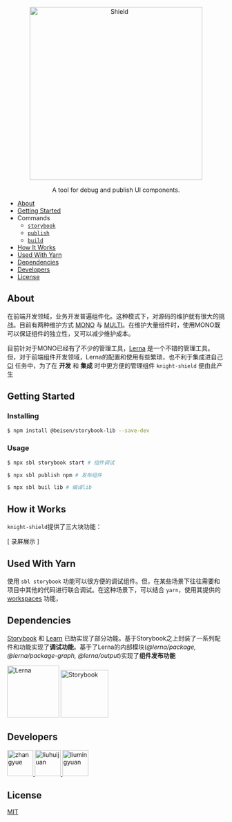 
<p align="center">
  <img alt="Shield" src="http://lc-cj3ctxdw.cn-n1.lcfile.com/baf8019f3a541823d42a.png" height="400px" with="700px" />
</p>

<p align="center">
  A tool for debug and publish UI components.
</p>

* [About](#about)
* [Getting Started](#getting-started)
* Commands
  - [`storybook`](./src/commands/storybook#readme)
  - [`publish`](./src/commands/publish#readme)
  - [`build`](./src/commands/build#readme)
* [How It Works](#how-it-works)
* [Used With Yarn](#used-with-yarn)
* [Dependencies](#dependencies)
* [Developers](#developers)
* [License](#license)


## About

在前端开发领域，业务开发普遍组件化。这种模式下，对源码的维护就有很大的挑战。目前有两种维护方式 [MONO](https://zhuanlan.zhihu.com/p/31289463) 与 [MULTI](https://zhuanlan.zhihu.com/p/31289463)。在维护大量组件时，使用MONO既可以保证组件的独立性，又可以减少维护成本。

目前针对于MONO已经有了不少的管理工具，[Lerna](https://github.com/lerna/lerna) 是一个不错的管理工具。但，对于前端组件开发领域，Lerna的配置和使用有些繁琐，也不利于集成进自己 [CI](https://github.com/knight-org/knight-shield/blob/master/demo/jenkins-pipeline) 任务中，为了在 **开发** 和 **集成** 时中更方便的管理组件 `knight-shield` 便由此产生

## Getting Started

### Installing
```sh
$ npm install @beisen/storybook-lib --save-dev
```
### Usage
```sh
$ npx sbl storybook start # 组件调试
```
```sh
$ npx sbl publish npm # 发布组件
```
```sh
$ npx sbl buil lib # 编译lib
```

## How it Works
`knight-shield`提供了三大块功能：

[ 录屏展示 ]

## Used With Yarn
使用 `sbl storybook` 功能可以很方便的调试组件。但，在某些场景下往往需要和项目中其他的代码进行联合调试。在这种场景下，可以结合 `yarn`，使用其提供的 [workspaces](https://yarnpkg.com/blog/2017/08/02/introducing-workspaces/) 功能，

## Dependencies
[Storybook](https://github.com/storybooks/storybook) 和 [Learn](https://github.com/lerna/lerna) 已助实现了部分功能。基于Storybook之上封装了一系列配件和功能实现了**调试功能**。基于了Lerna的内部模块(*@lerna/package, @lerna/package-graph, @lerna/output*)实现了**组件发布功能**

<p align="left">
  <img alt="Lerna" src="http://lc-cj3ctxdw.cn-n1.lcfile.com/e6180c4dca55ac0e6d24.png" height="120px" with="150px" />
  <img alt="Storybook" src="http://lc-cj3ctxdw.cn-n1.lcfile.com/6dd894cd5e025fdbff2d.png" height="110px" with="130px" />
</p>

## Developers
<p align="left">
  <a href="https://github.com/zygeilit">
    <img alt="zhangyue" src="http://lc-cj3ctxdw.cn-n1.lcfile.com/d791c661693edc1ace6a.png" height="60px" with="60px" />
  </a>
  <a href="https://github.com/holly-juan">
    <img alt="liuhuijuan" src="http://lc-cj3ctxdw.cn-n1.lcfile.com/d591ed1070d5baa859a1.png" height="60px" with="60px" />
  </a>
  <a href="https://github.com/yuebansangeng">
    <img alt="liumingyuan" src="http://lc-cj3ctxdw.cn-n1.lcfile.com/37172c625246d48d2b3e.png" height="60px" with="60px" />
  </a>
</p>

## License

[MIT](https://github.com/storybooks/storybook/blob/master/LICENSE)

